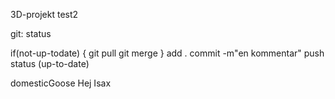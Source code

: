 3D-projekt
test2

git:
status

if(not-up-todate)
{
	git pull
	git merge
}
add .
commit -m"en kommentar"
push
status (up-to-date)

domesticGoose
Hej Isax